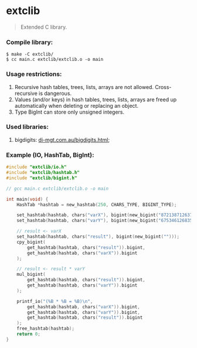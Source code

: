 # extclib
> Extended C library.

### Compile library:
```
$ make -C extclib/
$ cc main.c extclib/extclib.o -o main
```

### Usage restrictions:
1. Recursive hash tables, trees, lists, arrays are not allowed. Cross-recursive is dangerous.
2. Values (and/or keys) in hash tables, trees, lists, arrays are freed up automatically when deleting or replacing an object.
3. Type BigInt can store only unsigned integers.

### Used libraries:
1. bigdigits: [di-mgt.com.au/bigdigits.html](https://di-mgt.com.au/bigdigits.html);

### Example (IO, HashTab, BigInt):
```c
#include "extclib/io.h"
#include "extclib/hashtab.h"
#include "extclib/bigint.h"

// gcc main.c extclib/extclib.o -o main

int main(void) {
    HashTab *hashtab = new_hashtab(250, CHARS_TYPE, BIGINT_TYPE);

    set_hashtab(hashtab, chars("varX"), bigint(new_bigint("872138712637512787387124821738712648712736128749182")));
    set_hashtab(hashtab, chars("varY"), bigint(new_bigint("675346126835124712346172467268375128731")));

    // result <- varX
    set_hashtab(hashtab, chars("result"), bigint(new_bigint("")));
    cpy_bigint(
        get_hashtab(hashtab, chars("result")).bigint, 
        get_hashtab(hashtab, chars("varX")).bigint
    );

    // result <- result * varY
    mul_bigint(
        get_hashtab(hashtab, chars("result")).bigint, 
        get_hashtab(hashtab, chars("varY")).bigint
    );

    printf_io("(%B * %B = %B)\n", 
        get_hashtab(hashtab, chars("varX")).bigint,
        get_hashtab(hashtab, chars("varY")).bigint,
        get_hashtab(hashtab, chars("result")).bigint
    );
    free_hashtab(hashtab);
    return 0;
}
```
